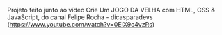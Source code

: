 Projeto feito junto ao vídeo  Crie Um JOGO DA VELHA com HTML, CSS & JavaScript, do canal Felipe Rocha - dicasparadevs (https://www.youtube.com/watch?v=0EiX9c4vzRs)
